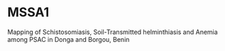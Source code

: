 # MSSA1
Mapping of Schistosomiasis, Soil-Transmitted helminthiasis and Anemia among PSAC in Donga and Borgou, Benin
